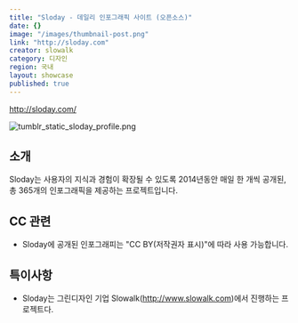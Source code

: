 ```yaml
---
title: "Sloday - 데일리 인포그래픽 사이트 (오픈소스)"
date: {}
image: "/images/thumbnail-post.png"
link: "http://sloday.com"
creator: slowalk
category: 디자인
region: 국내
layout: showcase
published: true
---
```



<http://sloday.com/> 
     
![tumblr_static_sloday_profile.png](http://cckorea.org/xe/files/attach/images/396/412/807/tumblr_static_sloday_profile.png)

## 소개

Sloday는 사용자의 지식과 경험이 확장될 수 있도록 2014년동안 매일 한 개씩 공개된, 총 365개의 인포그래픽을 제공하는 프로젝트입니다.


## CC 관련

- Sloday에 공개된 인포그래피는 "CC BY(저작권자 표시)"에 따라 사용 가능합니다.


## 특이사항

- Sloday는 그린디자인 기업 Slowalk(http://www.slowalk.com)에서 진행하는 프로젝트다.

